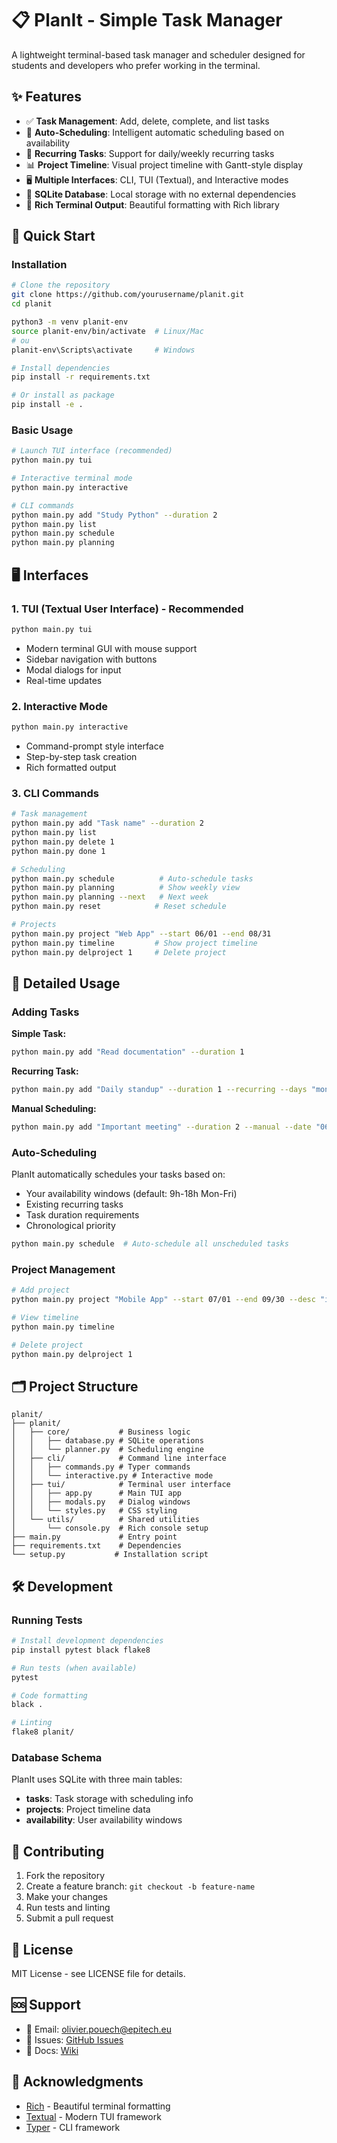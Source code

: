# 📋 PlanIt - Simple Task Manager

A lightweight terminal-based task manager and scheduler designed for students and developers who prefer working in the terminal.

## ✨ Features

- ✅ **Task Management**: Add, delete, complete, and list tasks
- 📅 **Auto-Scheduling**: Intelligent automatic scheduling based on availability
- 🔄 **Recurring Tasks**: Support for daily/weekly recurring tasks  
- 📊 **Project Timeline**: Visual project timeline with Gantt-style display
- 🖥️ **Multiple Interfaces**: CLI, TUI (Textual), and Interactive modes
- 💾 **SQLite Database**: Local storage with no external dependencies
- 🎨 **Rich Terminal Output**: Beautiful formatting with Rich library

## 🚀 Quick Start

### Installation

```bash
# Clone the repository
git clone https://github.com/yourusername/planit.git
cd planit

python3 -m venv planit-env
source planit-env/bin/activate  # Linux/Mac
# ou
planit-env\Scripts\activate     # Windows

# Install dependencies
pip install -r requirements.txt

# Or install as package
pip install -e .
```

### Basic Usage

```bash
# Launch TUI interface (recommended)
python main.py tui

# Interactive terminal mode
python main.py interactive

# CLI commands
python main.py add "Study Python" --duration 2
python main.py list
python main.py schedule
python main.py planning
```

## 🖥️ Interfaces

### 1. TUI (Textual User Interface) - Recommended
```bash
python main.py tui
```
- Modern terminal GUI with mouse support
- Sidebar navigation with buttons
- Modal dialogs for input
- Real-time updates

### 2. Interactive Mode
```bash
python main.py interactive
```
- Command-prompt style interface
- Step-by-step task creation
- Rich formatted output

### 3. CLI Commands
```bash
# Task management
python main.py add "Task name" --duration 2
python main.py list
python main.py delete 1
python main.py done 1

# Scheduling
python main.py schedule          # Auto-schedule tasks
python main.py planning          # Show weekly view
python main.py planning --next   # Next week
python main.py reset            # Reset schedule

# Projects
python main.py project "Web App" --start 06/01 --end 08/31
python main.py timeline         # Show project timeline
python main.py delproject 1     # Delete project
```

## 📖 Detailed Usage

### Adding Tasks

**Simple Task:**
```bash
python main.py add "Read documentation" --duration 1
```

**Recurring Task:**
```bash
python main.py add "Daily standup" --duration 1 --recurring --days "mon,tue,wed,thu,fri" --start 9
```

**Manual Scheduling:**
```bash
python main.py add "Important meeting" --duration 2 --manual --date "06/15" --start 14
```

### Auto-Scheduling

PlanIt automatically schedules your tasks based on:
- Your availability windows (default: 9h-18h Mon-Fri)
- Existing recurring tasks
- Task duration requirements
- Chronological priority

```bash
python main.py schedule  # Auto-schedule all unscheduled tasks
```

### Project Management

```bash
# Add project
python main.py project "Mobile App" --start 07/01 --end 09/30 --desc "iOS/Android app development"

# View timeline
python main.py timeline

# Delete project
python main.py delproject 1
```

## 🗂️ Project Structure

```
planit/
├── planit/
│   ├── core/           # Business logic
│   │   ├── database.py # SQLite operations
│   │   └── planner.py  # Scheduling engine
│   ├── cli/            # Command line interface
│   │   ├── commands.py # Typer commands
│   │   └── interactive.py # Interactive mode
│   ├── tui/            # Terminal user interface
│   │   ├── app.py      # Main TUI app
│   │   ├── modals.py   # Dialog windows
│   │   └── styles.py   # CSS styling
│   └── utils/          # Shared utilities
│       └── console.py  # Rich console setup
├── main.py             # Entry point
├── requirements.txt    # Dependencies
└── setup.py           # Installation script
```

## 🛠️ Development

### Running Tests
```bash
# Install development dependencies
pip install pytest black flake8

# Run tests (when available)
pytest

# Code formatting
black .

# Linting
flake8 planit/
```

### Database Schema

PlanIt uses SQLite with three main tables:

- **tasks**: Task storage with scheduling info
- **projects**: Project timeline data
- **availability**: User availability windows

## 🤝 Contributing

1. Fork the repository
2. Create a feature branch: `git checkout -b feature-name`
3. Make your changes
4. Run tests and linting
5. Submit a pull request

## 📝 License

MIT License - see LICENSE file for details.

## 🆘 Support

- 📧 Email: olivier.pouech@epitech.eu
- 🐛 Issues: [GitHub Issues](https://github.com/Livoooo/planit/issues)
- 📖 Docs: [Wiki](https://github.com/Livoooo/planit/wiki)

## 🙏 Acknowledgments

- [Rich](https://github.com/Textualize/rich) - Beautiful terminal formatting
- [Textual](https://github.com/Textualize/textual) - Modern TUI framework
- [Typer](https://github.com/tiangolo/typer) - CLI framework